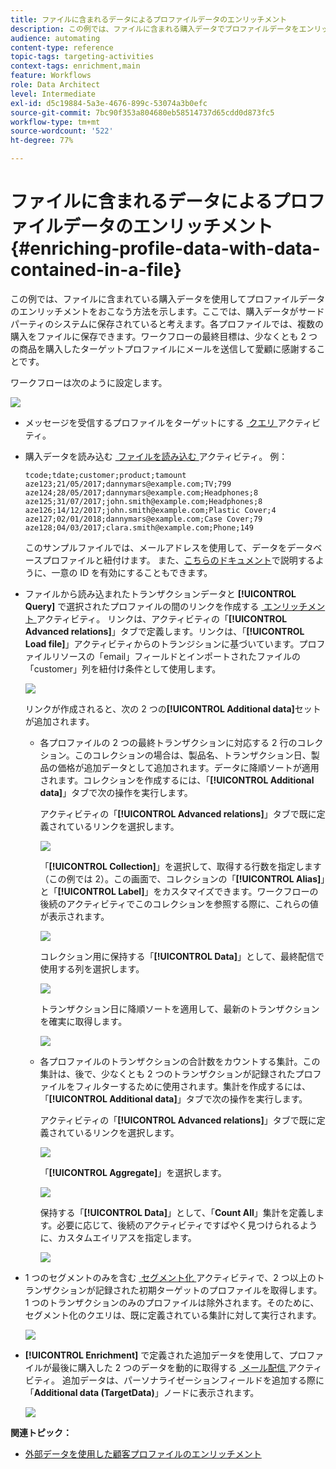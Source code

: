 ```yaml
---
title: ファイルに含まれるデータによるプロファイルデータのエンリッチメント
description: この例では、ファイルに含まれる購入データでプロファイルデータをエンリッチメントする方法を示しています。
audience: automating
content-type: reference
topic-tags: targeting-activities
context-tags: enrichment,main
feature: Workflows
role: Data Architect
level: Intermediate
exl-id: d5c19884-5a3e-4676-899c-53074a3b0efc
source-git-commit: 7bc90f353a804680eb58514737d65cdd0d873fc5
workflow-type: tm+mt
source-wordcount: '522'
ht-degree: 77%

---
```


# ファイルに含まれるデータによるプロファイルデータのエンリッチメント {#enriching-profile-data-with-data-contained-in-a-file}

この例では、ファイルに含まれている購入データを使用してプロファイルデータのエンリッチメントをおこなう方法を示します。ここでは、購入データがサードパーティのシステムに保存されていると考えます。各プロファイルでは、複数の購入をファイルに保存できます。ワークフローの最終目標は、少なくとも 2 つの商品を購入したターゲットプロファイルにメールを送信して愛顧に感謝することです。

ワークフローは次のように設定します。

![](assets/enrichment_example_workflow.png)

* メッセージを受信するプロファイルをターゲットにする [&#x200B; クエリ &#x200B;](../../automating/using/query.md) アクティビティ。
* 購入データを読み込む [&#x200B; ファイルを読み込む &#x200B;](../../automating/using/load-file.md) アクティビティ。 例：

  ```
  tcode;tdate;customer;product;tamount
  aze123;21/05/2017;dannymars@example.com;TV;799
  aze124;28/05/2017;dannymars@example.com;Headphones;8
  aze125;31/07/2017;john.smith@example.com;Headphones;8
  aze126;14/12/2017;john.smith@example.com;Plastic Cover;4
  aze127;02/01/2018;dannymars@example.com;Case Cover;79
  aze128;04/03/2017;clara.smith@example.com;Phone;149
  ```

  このサンプルファイルでは、メールアドレスを使用して、データをデータベースプロファイルと紐付けます。 また、[こちらのドキュメント](../../developing/using/configuring-the-resource-s-data-structure.md#generating-a-unique-id-for-profiles-and-custom-resources)で説明するように、一意の ID を有効にすることもできます。

* ファイルから読み込まれたトランザクションデータと **[!UICONTROL Query]** で選択されたプロファイルの間のリンクを作成する [&#x200B; エンリッチメント &#x200B;](../../automating/using/enrichment.md) アクティビティ。 リンクは、アクティビティの「**[!UICONTROL Advanced relations]**」タブで定義します。リンクは、「**[!UICONTROL Load file]**」アクティビティからのトランジションに基づいています。プロファイルリソースの「email」フィールドとインポートされたファイルの「customer」列を紐付け条件として使用します。

  ![](assets/enrichment_example_workflow2.png)

  リンクが作成されると、次の 2 つの&#x200B;**[!UICONTROL Additional data]**&#x200B;セットが追加されます。

   * 各プロファイルの 2 つの最終トランザクションに対応する 2 行のコレクション。このコレクションの場合は、製品名、トランザクション日、製品の価格が追加データとして追加されます。データに降順ソートが適用されます。コレクションを作成するには、「**[!UICONTROL Additional data]**」タブで次の操作を実行します。

     アクティビティの「**[!UICONTROL Advanced relations]**」タブで既に定義されているリンクを選択します。

     ![](assets/enrichment_example_workflow3.png)

     「**[!UICONTROL Collection]**」を選択して、取得する行数を指定します（この例では 2）。この画面で、コレクションの「**[!UICONTROL Alias]**」と「**[!UICONTROL Label]**」をカスタマイズできます。ワークフローの後続のアクティビティでこのコレクションを参照する際に、これらの値が表示されます。

     ![](assets/enrichment_example_workflow4.png)

     コレクション用に保持する「**[!UICONTROL Data]**」として、最終配信で使用する列を選択します。

     ![](assets/enrichment_example_workflow6.png)

     トランザクション日に降順ソートを適用して、最新のトランザクションを確実に取得します。

     ![](assets/enrichment_example_workflow7.png)

   * 各プロファイルのトランザクションの合計数をカウントする集計。この集計は、後で、少なくとも 2 つのトランザクションが記録されたプロファイルをフィルターするために使用されます。集計を作成するには、「**[!UICONTROL Additional data]**」タブで次の操作を実行します。

     アクティビティの「**[!UICONTROL Advanced relations]**」タブで既に定義されているリンクを選択します。

     ![](assets/enrichment_example_workflow3.png)

     「**[!UICONTROL Aggregate]**」を選択します。

     ![](assets/enrichment_example_workflow8.png)

     保持する「**[!UICONTROL Data]**」として、「**Count All**」集計を定義します。必要に応じて、後続のアクティビティですばやく見つけられるように、カスタムエイリアスを指定します。

     ![](assets/enrichment_example_workflow9.png)

* 1 つのセグメントのみを含む [&#x200B; セグメント化 &#x200B;](../../automating/using/segmentation.md) アクティビティで、2 つ以上のトランザクションが記録された初期ターゲットのプロファイルを取得します。 1 つのトランザクションのみのプロファイルは除外されます。そのために、セグメント化のクエリは、既に定義されている集計に対して実行されます。

  ![](assets/enrichment_example_workflow5.png)

* **[!UICONTROL Enrichment]** で定義された追加データを使用して、プロファイルが最後に購入した 2 つのデータを動的に取得する [&#x200B; メール配信 &#x200B;](../../automating/using/email-delivery.md) アクティビティ。 追加データは、パーソナライゼーションフィールドを追加する際に「**Additional data (TargetData)**」ノードに表示されます。

  ![](assets/enrichment_example_workflow10.png)

**関連トピック：**

* [外部データを使用した顧客プロファイルのエンリッチメント](https://helpx.adobe.com/jp/campaign/kb/simplify-campaign-management.html#Managedatatofuelengagingexperiences)
